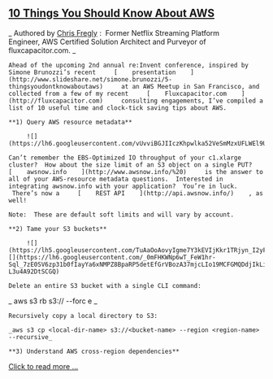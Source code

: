 ## [10 Things You Should Know About AWS](/blog/2013/11/5/10-things-you-should-know-about-aws.html)

    

    

        

_    Authored by [Chris Fregly](http://www.linkedin.com/in/cfregly)        :  Former Netflix Streaming Platform Engineer, AWS Certified Solution Architect and Purveyor of fluxcapacitor.com.    _

    Ahead of the upcoming 2nd annual re:Invent conference, inspired by Simone Brunozzi’s recent     [    presentation    ](http://www.slideshare.net/simone.brunozzi/5-thingsyoudontknowaboutaws)     at an AWS Meetup in San Francisco, and collected from a few of my recent     [    Fluxcapacitor.com    ](http://fluxcapacitor.com)     consulting engagements, I’ve compiled a list of 10 useful time and clock-tick saving tips about AWS.    

    **1) Query AWS resource metadata**    

         ![](https://lh6.googleusercontent.com/vUvviBGJIIczKhpwlka52VeSmMzxUFLWEl9Uc5bPVjIR3bSXDLiHGwNwzlqs_SWIM84mP3I7MDSV4T6cx8jFaXPYJym3heEKQI9W7E1_4BjL4tpnPjVocjuspw)

    Can’t remember the EBS-Optimized IO throughput of your c1.xlarge cluster?  How about the size limit of an S3 object on a single PUT?      [    awsnow.info    ](http://www.awsnow.info/%20)     is the answer to all of your AWS-resource metadata questions.  Interested in integrating awsnow.info with your application?  You’re in luck.  There’s now a     [    REST API    ](http://api.awsnow.info/)    , as well!    

    Note:  These are default soft limits and will vary by account.    

    **2) Tame your S3 buckets**    

         ![](https://lh5.googleusercontent.com/TuAaOoAovyIgme7Y3kEVIjKkr1TRjyn_I2yFr18fdjiH1RVAV3vkok5utFg1ED4KbuGKeG3Zv94xsrmn7iwIAuGAKRtFky9o3vrb8m33fTdp__HX0kif9LO_GA)![](https://lh6.googleusercontent.com/_0mFHKWNp6wT_FeW1hr-Sql_7zE0SV6zp31b0fIayYa6xNMPZ8BpaRP5detEfGrVBozA37mjcLIo19MCFGMQDdjIkLikInbi36tbA40YWWZa-L3u4A92DtSCGQ)

    Delete an entire S3 bucket with a single CLI command:      

_    aws s3 rb s3://<bucket-name> --forc        e    _

    Recursively copy a local directory to S3:    

    _aws s3 cp <local-dir-name> s3://<bucket-name> --region <region-name> --recursive_    

    **3) Understand AWS cross-region dependencies**    

[Click to read more ...](/blog/2013/11/5/10-things-you-should-know-about-aws.html)

    